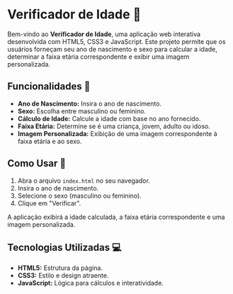 # Verificador de Idade 🎉


Bem-vindo ao **Verificador de Idade**, uma aplicação web interativa desenvolvida com HTML5, CSS3 e JavaScript. Este projeto permite que os usuários forneçam seu ano de nascimento e sexo para calcular a idade, determinar a faixa etária correspondente e exibir uma imagem personalizada.

## Funcionalidades 🚀

- **Ano de Nascimento:** Insira o ano de nascimento.
- **Sexo:** Escolha entre masculino ou feminino.
- **Cálculo de Idade:** Calcule a idade com base no ano fornecido.
- **Faixa Etária:** Determine se é uma criança, jovem, adulto ou idoso.
- **Imagem Personalizada:** Exibição de uma imagem correspondente à faixa etária e ao sexo.

## Como Usar 🤔

1. Abra o arquivo `index.html` no seu navegador.
2. Insira o ano de nascimento.
3. Selecione o sexo (masculino ou feminino).
4. Clique em "Verificar".

A aplicação exibirá a idade calculada, a faixa etária correspondente e uma imagem personalizada.

## Tecnologias Utilizadas 💻

- **HTML5:** Estrutura da página.
- **CSS3:** Estilo e design atraente.
- **JavaScript:** Lógica para cálculos e interatividade.


